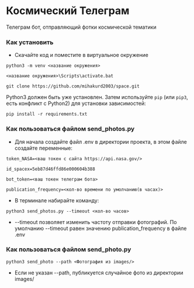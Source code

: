 # Космический Телеграм

Телеграм бот, отправляющий фотки космической тематики

### Как установить

- Скачайте код и поместите в виртуальное окружение
```
python3 -m venv <название окружения>
```
```
<название окружения>\Scripts\activate.bat
```
```
git clone https://github.com/mihakurd2003/space.git
```

Python3 должен быть уже установлен. 
Затем используйте `pip` (или `pip3`, есть конфликт с Python2) для установки зависимостей:
```
pip install -r requirements.txt
```
### Как пользоваться файлом send_photos.py
- Для начала создайте файл .env в директории проекта, в этом файле создайте переменные:
```
token_NASA=<ваш токен с сайта https://api.nasa.gov/>
```
```
id_spacex=5eb87d46ffd86e000604b388
```
```
bot_token=<ваш токен телеграм бота>
```
```
publication_frequency=<кол-во времени по умолчанию(в часах)>
```
- В терминале набирайте команду:
```
python3 send_photos.py --timeout <кол-во часов>
```
- --timeout позволяет изменить частоту отправки фотографий. По умолчанию --timeout равен значению publication_frequency в файле .env

### Как пользоваться файлом send_photo.py
```
python3 send_photo --path <Фотография из images/>
```
- Если не указан --path, публикуется случайное фото из директории images/

